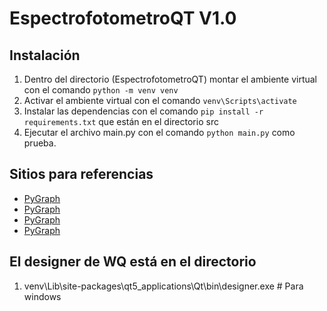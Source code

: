 # EspectrofotometroQT V1.0

## Instalación

1. Dentro del directorio (EspectrofotometroQT) montar el ambiente virtual con el comando `python -m venv venv`
2. Activar el ambiente virtual con el comando `venv\Scripts\activate`
3. Instalar las dependencias con el comando `pip install -r requirements.txt` que están en el directorio src
4. Ejecutar el archivo main.py con el comando `python main.py` como prueba.

## Sitios para referencias

- [PyGraph](https://www.pyqtgraph.org/)
- [PyGraph](https://www.hardware-x.com/article/S2468-0672(20)30016-X/fulltext)
- [PyGraph](https://osf.io/qv57d)
- [PyGraph](https://cdn.hackaday.io/files/12491534414944/pyqt_spec_ser.py)

## El designer de WQ está en el directorio

1. venv\Lib\site-packages\qt5_applications\Qt\bin\designer.exe  # Para windows
